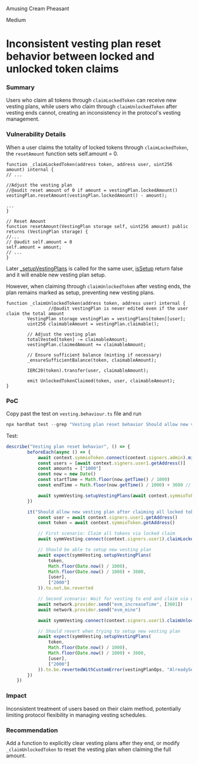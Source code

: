 Amusing Cream Pheasant

Medium

# Inconsistent vesting plan reset behavior between locked and unlocked token claims

### Summary
Users who claim all tokens through `claimLockedToken` can receive new vesting plans, while users who claim through `claimUnlockedToken` after vesting ends cannot, creating an inconsistency in the protocol's vesting management.

### Vulnerability Details
When a user claims the totality of locked tokens through `claimLockedToken`, the `resetAmount` function sets self.amount = 0. 
```solidity
function _claimLockedToken(address token, address user, uint256 amount) internal {
// ...

//Adjust the vesting plan
//@audit reset amount of 0 if amount = vestingPlan.lockedAmount() 
vestingPlan.resetAmount(vestingPlan.lockedAmount() - amount);
		
...
}

// Reset Amount
function resetAmount(VestingPlan storage self, uint256 amount) public returns (VestingPlan storage) {
//...
// @audit self.amount = 0
self.amount = amount;
// ...
}
```
Later [_setupVestingPlans](https://github.com/sherlock-audit/2025-03-symm-io-stacking/blob/d7cf7fc96af1c25b53a7b500a98b411cd018c0d3/token/contracts/vesting/Vesting.sol#L212) is called for the same user, [isSetup](https://github.com/sherlock-audit/2025-03-symm-io-stacking/blob/d7cf7fc96af1c25b53a7b500a98b411cd018c0d3/token/contracts/vesting/libraries/LibVestingPlan.sol#L58) return false and it will enable new vesting plan setup. 


However, when claiming through `claimUnlockedToken` after vesting ends, the plan remains marked as setup, preventing new vesting plans.
```solidity
function _claimUnlockedToken(address token, address user) internal {
                //@audit vestingPlan is never edited even if the user claim the total amount
		VestingPlan storage vestingPlan = vestingPlans[token][user];
		uint256 claimableAmount = vestingPlan.claimable();

		// Adjust the vesting plan
		totalVested[token] -= claimableAmount;
		vestingPlan.claimedAmount += claimableAmount;

		// Ensure sufficient balance (minting if necessary)
		_ensureSufficientBalance(token, claimableAmount);

		IERC20(token).transfer(user, claimableAmount);

		emit UnlockedTokenClaimed(token, user, claimableAmount);
}
```
### PoC
Copy past the test on `vesting.behaviour.ts` file and run
```javascript
npx hardhat test --grep "Vesting plan reset behavior Should allow new vesting plan after claiming all locked tokens but not after unlocked claim"
```
Test:
```javascript
describe("Vesting plan reset behavior", () => {
		beforeEach(async () => {
			await context.symmioToken.connect(context.signers.admin).mint(await symmVesting.getAddress(), 5000)
			const users = [await context.signers.user1.getAddress()]
			const amounts = ["1000"]
			const now = new Date()
			const startTime = Math.floor(now.getTime() / 1000)
			const endTime = Math.floor(now.getTime() / 1000) + 3600 // 1 hour vesting

			await symmVesting.setupVestingPlans(await context.symmioToken.getAddress(), startTime, endTime, users, amounts)
		})

		it("Should allow new vesting plan after claiming all locked tokens but not after unlocked claim", async () => {
			const user = await context.signers.user1.getAddress()
			const token = await context.symmioToken.getAddress()

			// First scenario: Claim all tokens via locked claim
			await symmVesting.connect(context.signers.user1).claimLockedToken(token, 1000)

			// Should be able to setup new vesting plan
			await expect(symmVesting.setupVestingPlans(
				token,
				Math.floor(Date.now() / 1000),
				Math.floor(Date.now() / 1000) + 3600,
				[user],
				["2000"]
			)).to.not.be.reverted

			// Second scenario: Wait for vesting to end and claim via unlocked claim
			await network.provider.send("evm_increaseTime", [3601])
			await network.provider.send("evm_mine")

			await symmVesting.connect(context.signers.user1).claimUnlockedToken(token)

			// Should revert when trying to setup new vesting plan
			await expect(symmVesting.setupVestingPlans(
				token,
				Math.floor(Date.now() / 1000),
				Math.floor(Date.now() / 1000) + 3600,
				[user],
				["2000"]
			)).to.be.revertedWithCustomError(vestingPlanOps, "AlreadySetup")
		})
	})
```



### Impact
Inconsistent treatment of users based on their claim method, potentially limiting protocol flexibility in managing vesting schedules.

### Recommendation
Add a function to explicitly clear vesting plans after they end, or modify `_claimUnlockedToken` to reset the vesting plan when claiming the full amount.